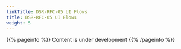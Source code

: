 ```yaml
---
linkTitle: DSR-RFC-05 UI Flows
title: DSR-RFC-05 UI Flows
weight: 5
---
```


{{% pageinfo %}}
Content is under development
{{% /pageinfo %}}

